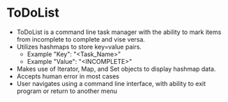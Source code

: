 # ToDoList
- ToDoList is a command line task manager with the ability to mark items from incomplete to complete and vise versa.
- Utilizes hashmaps to store key=value pairs.
  - Example "Key": "\<Task_Name\>"
  - Example "Value": "\<INCOMPLETE\>"
- Makes use of Iterator, Map, and Set objects to display hashmap data.
- Accepts human error in most cases
- User navigates using a command line interface, with ability to exit program or return to another menu

